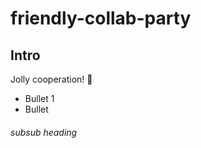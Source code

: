 # friendly-collab-party

## Intro
Jolly cooperation! :tada:

* Bullet 1
* Bullet 

###### subsub heading
